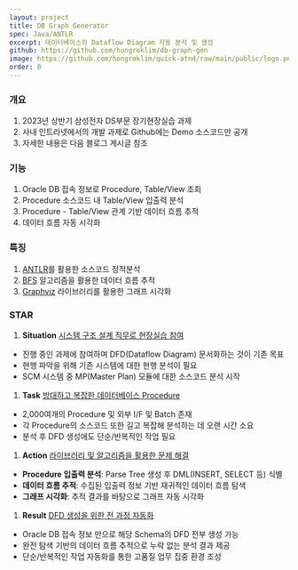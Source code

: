 ```yaml
---
layout: project
title: DB Graph Generator
spec: Java/ANTLR
excerpt: 데이터베이스의 Dataflow Diagram 자동 분석 및 생성
github: https://github.com/hongroklim/db-graph-gen
image: https://github.com/hongroklim/quick-atnd/raw/main/public/logo.png
order: 0
---
```


### 개요

1. 2023년 상반기 삼성전자 DS부문 장기현장실습 과제
1. 사내 인트라넷에서의 개발 과제로 Github에는 Demo 소스코드만 공개
1. 자세한 내용은 다음 블로그 게시글 참조

### 기능

1. Oracle DB 접속 정보로 Procedure, Table/View 조회
1. Procedure 소스코드 내 Table/View 입출력 분석
1. Procedure - Table/View 관계 기반 데이터 흐름 추적
1. 데이터 흐름 자동 시각화

### 특징 

1. [ANTLR](https://www.antlr.org)를 활용한 소스코드 정적분석
1. [BFS](https://en.wikipedia.org/wiki/Breadth-first_search) 알고리즘을 활용한 데이터 흐름 추적
1. [Graphviz](https://www.graphviz.org) 라이브러리를 활용한 그래프 시각화


### STAR

1. **Situation** <u>시스템 구조 설계 직무로 현장실습 참여</u>
  * 진행 중인 과제에 참여하며 DFD(Dataflow Diagram) 문서화하는 것이 기존 목표
  * 현행 파악을 위해 기존 시스템에 대한 현행 분석이 필요
  * SCM 시스템 중 MP(Master Plan) 모듈에 대한 소스코드 분석 시작
1. **Task** <u>방대하고 복잡한 데이터베이스 Procedure</u>
  * 2,000여개의 Procedure 및 외부 I/F 및 Batch 존재
  * 각 Procedure의 소스코드 또한 길고 복잡해 분석하는 데 오랜 시간 소요
  * 분석 후 DFD 생성에도 단순/반복적인 작업 필요
1. **Action** <u>라이브러리 및 알고리즘을 활용한 문제 해결</u>
  * **Procedure 입출력 분석**: Parse Tree 생성 후 DML(INSERT, SELECT 등) 식별
  * **데이터 흐름 추적**: 수집된 입출력 정보 기반 재귀적인 데이터 흐름 탐색
  * **그래프 시각화**: 추적 결과를 바탕으로 그래프 자동 시각화
1. **Result** <u>DFD 생성을 위한 전 과정 자동화</u>
  * Oracle DB 접속 정보 만으로 해당 Schema의 DFD 전부 생성 가능
  * 완전 탐색 기반의 데이터 흐름 추적으로 누락 없는 분석 결과 제공
  * 단순/반복적인 작업 자동화를 통한 고품질 업무 집중 환경 조성
